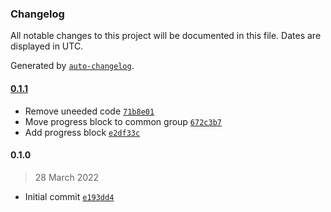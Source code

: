 ### Changelog

All notable changes to this project will be documented in this file. Dates are displayed in UTC.

Generated by [`auto-changelog`](https://github.com/CookPete/auto-changelog).

#### [0.1.1](https://github.com/eea/volto-progress-block/compare/0.1.0...0.1.1)

- Remove uneeded code [`71b8e01`](https://github.com/eea/volto-progress-block/commit/71b8e0137a3e10c41a078e0dd8f7b5526ba29325)
- Move progress block to common group [`672c3b7`](https://github.com/eea/volto-progress-block/commit/672c3b75eb7bde4cef7ead982161f031d5f0d9f0)
- Add progress block [`e2df33c`](https://github.com/eea/volto-progress-block/commit/e2df33c82a0b759f682ede4cb629ce5b13ccb7b4)

#### 0.1.0

> 28 March 2022

- Initial commit [`e193dd4`](https://github.com/eea/volto-progress-block/commit/e193dd4825da5ad245e38a24ba918ab3a232871e)
